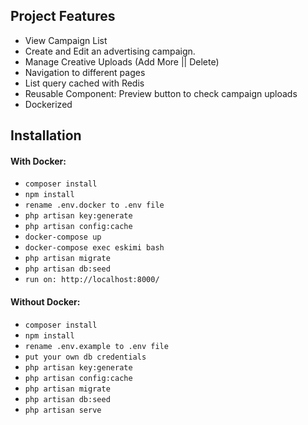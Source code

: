 ## Project Features
- View Campaign List
- Create and Edit an advertising campaign.
- Manage Creative Uploads (Add More || Delete)
- Navigation to different pages
- List query cached with Redis
- Reusable Component: Preview button to check campaign uploads
- Dockerized 

## Installation
#### With Docker:
- `composer install`
- `npm install`
- `rename .env.docker to .env file`
- `php artisan key:generate`
- `php artisan config:cache`
- `docker-compose up`
- `docker-compose exec eskimi bash`
- `php artisan migrate`
- `php artisan db:seed`
- `run on: http://localhost:8000/`

#### Without Docker:
- `composer install`
- `npm install`
- `rename .env.example to .env file`
- `put your own db credentials`
- `php artisan key:generate`
- `php artisan config:cache`
- `php artisan migrate`
- `php artisan db:seed`
- `php artisan serve`
